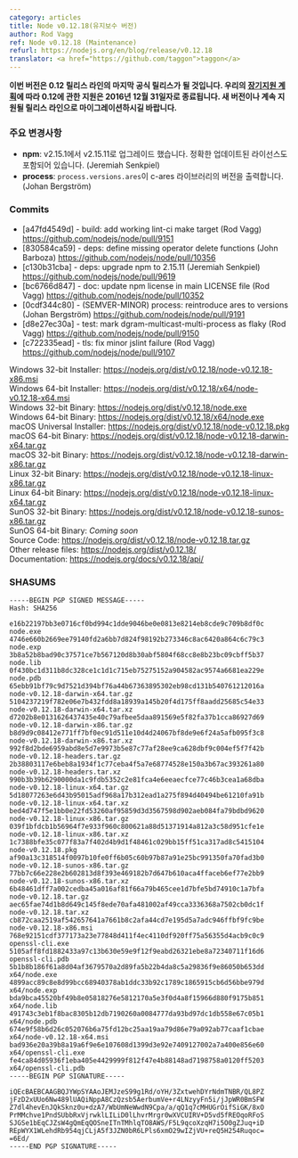 ```yaml
---
category: articles
title: Node v0.12.18(유지보수 버전)
author: Rod Vagg
ref: Node v0.12.18 (Maintenance)
refurl: https://nodejs.org/en/blog/release/v0.12.18
translator: <a href="https://github.com/taggon">taggon</a>
---
```


<!--
**Please be aware that this will likely be the final official release of the 0.12 release line. As per our [LTS schedule](https://github.com/nodejs/LTS/#lts-schedule), support for 0.12 ends on December 31st 2016. Please plan your migration to a newer, supported release line.**
-->
**이번 버전은 0.12 릴리스 라인의 마지막 공식 릴리스가 될 것입니다. 우리의 [장기지원 계획](https://github.com/nodejs/LTS/#lts-schedule)에 따라 0.12에 관한 지원은 2016년 12월 31일자로 종료됩니다. 새 버전이나 계속 지원될 릴리스 라인으로 마이그레이션하시길 바랍니다.**

<!--
### Notable changes

* **npm**: upgrade from v2.15.1 to v2.15.11, including accurate updated license (Jeremiah Senkpiel)
* **process**: `process.versions.ares` now outputs the c-ares version (Johan Bergström)
-->
### 주요 변경사항

* **npm**: v2.15.1에서 v2.15.11로 업그레이드 했습니다. 정확한 업데이트된 라이선스도 포함되어 있습니다. (Jeremiah Senkpiel)
* **process**: `process.versions.ares`이 c-ares 라이브러리의 버전을 출력합니다. (Johan Bergström)

### Commits

* [a47fd4549d] - build: add working lint-ci make target (Rod Vagg) https://github.com/nodejs/node/pull/9151
* [830584ca59] - deps: define missing operator delete functions (John Barboza) https://github.com/nodejs/node/pull/10356
* [c130b31cba] - deps: upgrade npm to 2.15.11 (Jeremiah Senkpiel) https://github.com/nodejs/node/pull/9619
* [bc6766d847] - doc: update npm license in main LICENSE file (Rod Vagg) https://github.com/nodejs/node/pull/10352
* [0cdf344c80] - (SEMVER-MINOR) process: reintroduce ares to versions (Johan Bergström) https://github.com/nodejs/node/pull/9191
* [d8e27ec30a] - test: mark dgram-multicast-multi-process as flaky (Rod Vagg) https://github.com/nodejs/node/pull/9150
* [c722335ead] - tls: fix minor jslint failure (Rod Vagg) https://github.com/nodejs/node/pull/9107

Windows 32-bit Installer: https://nodejs.org/dist/v0.12.18/node-v0.12.18-x86.msi<br>
Windows 64-bit Installer: https://nodejs.org/dist/v0.12.18/x64/node-v0.12.18-x64.msi<br>
Windows 32-bit Binary: https://nodejs.org/dist/v0.12.18/node.exe<br>
Windows 64-bit Binary: https://nodejs.org/dist/v0.12.18/x64/node.exe<br>
macOS Universal Installer: https://nodejs.org/dist/v0.12.18/node-v0.12.18.pkg<br>
macOS 64-bit Binary: https://nodejs.org/dist/v0.12.18/node-v0.12.18-darwin-x64.tar.gz<br>
macOS 32-bit Binary: https://nodejs.org/dist/v0.12.18/node-v0.12.18-darwin-x86.tar.gz<br>
Linux 32-bit Binary: https://nodejs.org/dist/v0.12.18/node-v0.12.18-linux-x86.tar.gz<br>
Linux 64-bit Binary: https://nodejs.org/dist/v0.12.18/node-v0.12.18-linux-x64.tar.gz<br>
SunOS 32-bit Binary: https://nodejs.org/dist/v0.12.18/node-v0.12.18-sunos-x86.tar.gz<br>
SunOS 64-bit Binary: *Coming soon*<br>
Source Code: https://nodejs.org/dist/v0.12.18/node-v0.12.18.tar.gz<br>
Other release files: https://nodejs.org/dist/v0.12.18/<br>
Documentation: https://nodejs.org/docs/v0.12.18/api/

<h3 id="shasums">SHASUMS</h3>

```
-----BEGIN PGP SIGNED MESSAGE-----
Hash: SHA256

e16b22197bb3e0716cf0bd994c1dde9046be0e0813e8214eb8cde9c709b8df0c  node.exe
4746e660b2669ee79140fd2a6bb7d824f98192b273346c8ac6420a864c6c79c3  node.exp
3b8a52b8bad90c37571ce7b567120d8b30abf5804f68cc8e8b23bc09cbff5b37  node.lib
0f430bc1d311b8dc328ce1c1d1c715eb75275152a904582ac9574a6681ea229e  node.pdb
65ebb91bf79c9d7521d394bf76a44b67363895302eb98cd131b540761212016a  node-v0.12.18-darwin-x64.tar.gz
5104237219f782e06e7b432fdd8a18939a145b20f4d175ff8aadd25685c54e33  node-v0.12.18-darwin-x64.tar.xz
d7202b8e0131626437435e40c79afbee5daa891569e5f82fa37b1cca86927d69  node-v0.12.18-darwin-x86.tar.gz
b8d9d9c08412e771ff7bf0ec91d511e10d4d24067bf8de9e6f24a5afb095f3c8  node-v0.12.18-darwin-x86.tar.xz
992f8d2bde6959abd8e5d7e9973b5e87c77af28ee9ca628dbf9c004ef5f7f42b  node-v0.12.18-headers.tar.gz
2b38803117e6beb8a1934f1c77ceba4f5a7e68774528e150a3b67ac393261a80  node-v0.12.18-headers.tar.xz
990b3b39b6290000da1c9fdb5352c2e81fca4e6eeaecfce77c46b3cea1a68dba  node-v0.12.18-linux-x64.tar.gz
5d18077263e6d43b95015adf968a17b312ead1a275f894d40494be61210fa91b  node-v0.12.18-linux-x64.tar.xz
bed4d747f5e1bb0e22fd53260af95859d3d3567598d902aeb084fa79bdbd9620  node-v0.12.18-linux-x86.tar.gz
039f1bfdcb1b56964f7e933f960c800621a88d51371914a812a3c58d951cfe1e  node-v0.12.18-linux-x86.tar.xz
1c7388bfe35c077f83a7f402d4b9d1f48461c029bb15ff51ca317ad8c5415104  node-v0.12.18.pkg
af90a13c318514f0097b10fe0ff6b05c60b97b87a91e25bc991350fa70fad3b0  node-v0.12.18-sunos-x86.tar.gz
77bb7c66e228e2b602813d8f393e469182b7d647b610aca4ffaceb6ef77e2bb9  node-v0.12.18-sunos-x86.tar.xz
6b48461dff7a002cedba45a016af81f66a79b465cee1d7bfe5bd74910c1a7bfa  node-v0.12.18.tar.gz
aec65fae74d1b8d649c145f8ede70afa481002af49cca3336368a7502cb0dc1f  node-v0.12.18.tar.xz
cb872caa2519af542657641a7661b8c2afa44cd7e195d5a7adc946ffbf9fc9be  node-v0.12.18-x86.msi
768e92151cdf377173a23e77848d411f4ec4110df920ff75a56355d4acb9c0c9  openssl-cli.exe
5105aff8fd1882433a97c13b630e59e9f12f9eabd26321ebe8a72340711f16d6  openssl-cli.pdb
5b1b8b186f61a8d04af3679570a2d89fa5b22b4da8c5a29836f9e86050b653dd  x64/node.exe
4899acc89c8e8d99bcc68940378ab1ddc33b92c1789c1865915cb6d56bbe979d  x64/node.exp
bda9bca45520bf49b8e05818276e5812170a5e3f0d4a8f15966d880f9175b851  x64/node.lib
491743c3eb1f8bac8305b12db7190260a0084777da93bd97dc1db558e67c05b1  x64/node.pdb
674e9f58b6d26c052076b6a75fd12bc25aa19aa79d86e79a092ab77caaf1cbae  x64/node-v0.12.18-x64.msi
bad936e20a39b8a19a6f9e6e107608d1399d3e92e7409127002a7a400e856e60  x64/openssl-cli.exe
fe4ca84d05936f1eba405e4429999f812f47e4b88148ad7198758a0120ff5203  x64/openssl-cli.pdb
-----BEGIN PGP SIGNATURE-----

iQEcBAEBCAAGBQJYWpSYAAoJEMJzeS99g1Rd/oYH/3ZxtwehDYrNdmTNBR/QL8PZ
jFzD2xUUo6Nw489lUAQiNppA8CzQzsb5AerbumVe+r4LNzyyFn5i/jJpWR0BmSFW
Z7dl4hevEnJQkSknz0u+dzA7/WbUmNeWwdN9Cpa/a/qQ1q7cMHUGrOifSiGK/8xO
PrMMchve1PndSUbbRxVjrwklLILiD0lLhvrMrgr0wXVCUIRV+D5vd5fREOqoRFoS
SJGSe1bEqCJZsW4gQmEqQOSneITnTMhlqTO8AWS/F5L9qcoXzqH7i5O0gZJuq+iD
REpWYX1WLehdRb954qjCLjA5f3JZN0bR6LPls6xmO29wIZjVU+reQ5H254Ruqoc=
=6Ed/
-----END PGP SIGNATURE-----

```
